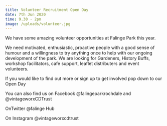 ```yaml
---
title: Volunteer Recruitment Open Day
date: 7th Jun 2020
time: 9.30 - 2pm
image: /uploads/volunteer.jpg
---
```

We have some amazing volunteer opportunities at Falinge Park this year. 

We need motivated, enthusiastic, proactive people with a good sense of humour and a willingness to try anything once to help with our ongoing development of the park. We are looking for Gardeners, History Buffs, workshop facilitators, cafe support, leaflet distributers and event volunteers.

If you would like to find out more or sign up to get involved pop down to our Open Day

You can also find us on Facebook @falingeparkrochdale and @vintageworxCDTrust

OnTwitter @falinge Hub

On Instagram @vintageworxcdtrust
